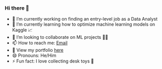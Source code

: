 ### Hi there 👋

- 🔭 I’m currently working on finding an entry-level job as a Data Analyst
- 🌱 I’m currently learning how to optimize machine learning models on Kaggle 📈
- 👯 I’m looking to collaborate on ML projects 🤖🤖
- 📫 How to reach me: [Email](m1nsun9.lee@gmail.com)
- 📁 View my portfolio [here](https://minsung.me)
- 😄 Pronouns: He/Him
- ⚡ Fun fact: I love collecting desk toys 🧸
